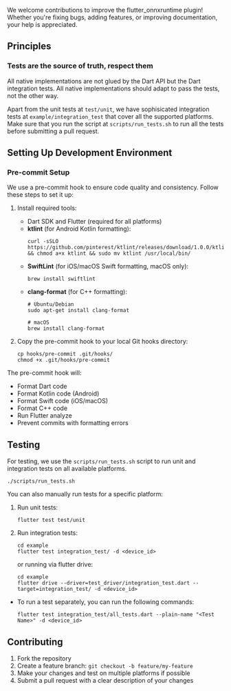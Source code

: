
We welcome contributions to improve the flutter_onnxruntime plugin! Whether you're fixing bugs, adding features, or improving documentation, your help is appreciated.

## Principles

### Tests are the source of truth, respect them

All native implementations are not glued by the Dart API but the Dart integration tests. All native implementations should adapt to pass the tests, not the other way.

Apart from the unit tests at `test/unit`, we have sophisicated integration tests at `example/integration_test` that cover all the supported platforms. Make sure that you run the script at `scripts/run_tests.sh` to run all the tests before submitting a pull request.

## Setting Up Development Environment

### Pre-commit Setup
We use a pre-commit hook to ensure code quality and consistency. Follow these steps to set it up:

1. Install required tools:
   - Dart SDK and Flutter (required for all platforms)
   - **ktlint** (for Android Kotlin formatting):
     ```
     curl -sSLO https://github.com/pinterest/ktlint/releases/download/1.0.0/ktlint && chmod a+x ktlint && sudo mv ktlint /usr/local/bin/
     ```
   - **SwiftLint** (for iOS/macOS Swift formatting, macOS only):
     ```
     brew install swiftlint
     ```
   - **clang-format** (for C++ formatting):
     ```
     # Ubuntu/Debian
     sudo apt-get install clang-format
     
     # macOS
     brew install clang-format
     ```

2. Copy the pre-commit hook to your local Git hooks directory:
   ```
   cp hooks/pre-commit .git/hooks/
   chmod +x .git/hooks/pre-commit
   ```

The pre-commit hook will:
- Format Dart code
- Format Kotlin code (Android)
- Format Swift code (iOS/macOS)
- Format C++ code
- Run Flutter analyze
- Prevent commits with formatting errors

## Testing

For testing, we use the `scripts/run_tests.sh` script to run unit and integration tests on all available platforms.

```
./scripts/run_tests.sh
```

You can also manually run tests for a specific platform:

1. Run unit tests:
    ```
    flutter test test/unit
    ```
2. Run integration tests:
    ```
    cd example
    flutter test integration_test/ -d <device_id>
    ```
    or running via flutter drive:
    ```
    cd example
    flutter drive --driver=test_driver/integration_test.dart --target=integration_test/ -d <device_id>
    ```
  * To run a test separately, you can run the following commands:
    ```
    flutter test integration_test/all_tests.dart --plain-name "<Test Name>" -d <device_id>
    ```

## Contributing
1. Fork the repository
2. Create a feature branch: `git checkout -b feature/my-feature`
3. Make your changes and test on multiple platforms if possible
4. Submit a pull request with a clear description of your changes

